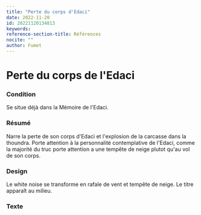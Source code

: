 ```yaml
---
title: "Perte du corps d'Edaci"
date: 2022-11-20
id: 20221120134813
keywords:
reference-section-title: Références
nocite: ""
author: Fumet
---
```


# Perte du corps de l'Edaci

### Condition
Se situe déjà dans la Mémoire de l'Edaci. 

### Résumé
Narre la perte de son corps d'Edaci et l'explosion de la carcasse dans la thoundra. Porte attention à la personnalité contemplative de l'Edaci, comme la majorité du truc porte attention a une tempête de neige plutot qu'au vol de son corps.

### Design
Le white noise se transforme en rafale de vent et tempête de neige. Le titre apparaît au milieu.

### Texte
